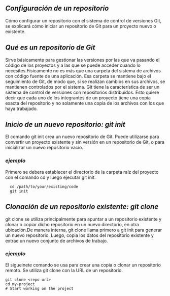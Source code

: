## _Configuración de un repositorio_
Cómo configurar un repositorio con el sistema de control de versiones Git, se explicará cómo iniciar un repositorio de Git para un proyecto nuevo o existente.

## _Qué es un repositorio de Git_
Sirve básicamente para gestionar las versiones por las que va pasando el código de los proyectos y a las que se puede acceder cuando lo necesites.Físicamente no es más que una carpeta del sistema de archivos con código fuente de una aplicación. Esa carpeta se mantiene bajo el seguimiento de Git, de modo que, si se realizan cambios en sus archivos, se mantienen controlados por el sistema.
Git tiene la característica de ser un sistema de control de versiones con repositorios distribuidos. Esto quiere decir que cada uno de los integrantes de un proyecto tiene una copia exacta del repositorio y no solamente una copia de los archivos con los que haya trabajado.

## _Inicio de un nuevo repositorio: git init_
El comando git init crea un nuevo repositorio de Git. Puede utilizarse para convertir un proyecto existente y sin versión en un repositorio de Git, o para inicializar un nuevo repositorio vacío.

### _ejemplo_
Primero se debera establecer el directorio de la carpeta raíz del proyecto con el comando cd y luego ejecutar git init.
```
  cd /path/to/your/existing/code 
  git init
```
## _Clonación de un repositorio existente: git clone_
git clone se utiliza principalmente para apuntar a un repositorio existente y clonar o copiar dicho repositorio en un nuevo directorio, en otra ubicación.De manera interna, git clone llama primero a git init para generar un nuevo repositorio. Luego, copia los datos del repositorio existente y extrae un nuevo conjunto de archivos de trabajo.

### _ejemplo_
El sigueinete comando se usa para crear una copia o clonar un repositorio remoto. Se utiliza git clone con la URL de un repositorio.
```
git clone <repo url>
cd my-project 
# Start working on the project

```
  
